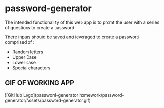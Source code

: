 # password-generator


The intended functionallity of this web app is to promt the user with a series of questions to create a password 

There inputs should be saved and leveraged to create a password comprised of :

 - Random letters
 - Upper Case
 - Lower case 
 - Special characters  

 ## GIF OF WORKING APP
![GitHub Logo](password-generator homework/password-generator/Assets/password-generator.gif)